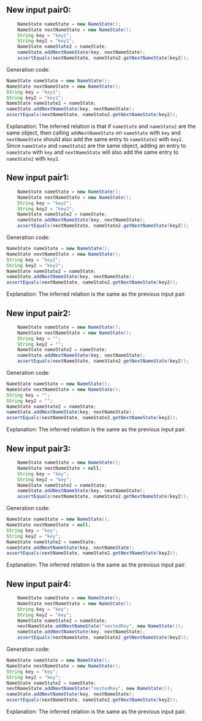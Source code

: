 ## New input pair0:
```java
    NameState nameState = new NameState();
    NameState nextNameState = new NameState();
    String key = "key1";
    String key2 = "key1";
    NameState nameState2 = nameState;
    nameState.addNextNameState(key, nextNameState);
    assertEquals(nextNameState, nameState2.getNextNameState(key2));
```
Generation code:
```java
NameState nameState = new NameState();
NameState nextNameState = new NameState();
String key = "key1";
String key2 = "key1";
NameState nameState2 = nameState;
nameState.addNextNameState(key, nextNameState);
assertEquals(nextNameState, nameState2.getNextNameState(key2));
```
Explanation: The inferred relation is that if `nameState` and `nameState2` are the same object, then calling `addNextNameState` on `nameState` with `key` and `nextNameState` should also add the same entry to `nameState2` with `key2`. Since `nameState` and `nameState2` are the same object, adding an entry to `nameState` with `key` and `nextNameState` will also add the same entry to `nameState2` with `key2`.

## New input pair1:
```java
    NameState nameState = new NameState();
    NameState nextNameState = new NameState();
    String key = "key2";
    String key2 = "key2";
    NameState nameState2 = nameState;
    nameState.addNextNameState(key, nextNameState);
    assertEquals(nextNameState, nameState2.getNextNameState(key2));
```
Generation code:
```java
NameState nameState = new NameState();
NameState nextNameState = new NameState();
String key = "key2";
String key2 = "key2";
NameState nameState2 = nameState;
nameState.addNextNameState(key, nextNameState);
assertEquals(nextNameState, nameState2.getNextNameState(key2));
```
Explanation: The inferred relation is the same as the previous input pair.

## New input pair2:
```java
    NameState nameState = new NameState();
    NameState nextNameState = new NameState();
    String key = "";
    String key2 = "";
    NameState nameState2 = nameState;
    nameState.addNextNameState(key, nextNameState);
    assertEquals(nextNameState, nameState2.getNextNameState(key2));
```
Generation code:
```java
NameState nameState = new NameState();
NameState nextNameState = new NameState();
String key = "";
String key2 = "";
NameState nameState2 = nameState;
nameState.addNextNameState(key, nextNameState);
assertEquals(nextNameState, nameState2.getNextNameState(key2));
```
Explanation: The inferred relation is the same as the previous input pair.

## New input pair3:
```java
    NameState nameState = new NameState();
    NameState nextNameState = null;
    String key = "key";
    String key2 = "key";
    NameState nameState2 = nameState;
    nameState.addNextNameState(key, nextNameState);
    assertEquals(nextNameState, nameState2.getNextNameState(key2));
```
Generation code:
```java
NameState nameState = new NameState();
NameState nextNameState = null;
String key = "key";
String key2 = "key";
NameState nameState2 = nameState;
nameState.addNextNameState(key, nextNameState);
assertEquals(nextNameState, nameState2.getNextNameState(key2));
```
Explanation: The inferred relation is the same as the previous input pair.

## New input pair4:
```java
    NameState nameState = new NameState();
    NameState nextNameState = new NameState();
    String key = "key";
    String key2 = "key";
    NameState nameState2 = nameState;
    nextNameState.addNextNameState("nestedKey", new NameState());
    nameState.addNextNameState(key, nextNameState);
    assertEquals(nextNameState, nameState2.getNextNameState(key2));
```
Generation code:
```java
NameState nameState = new NameState();
NameState nextNameState = new NameState();
String key = "key";
String key2 = "key";
NameState nameState2 = nameState;
nextNameState.addNextNameState("nestedKey", new NameState());
nameState.addNextNameState(key, nextNameState);
assertEquals(nextNameState, nameState2.getNextNameState(key2));
```
Explanation: The inferred relation is the same as the previous input pair.
